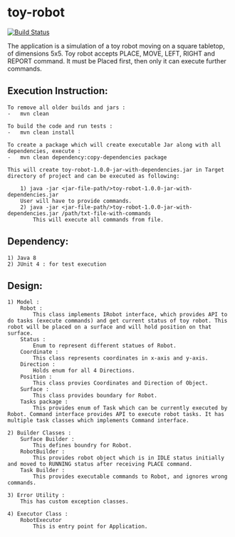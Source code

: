# toy-robot

[![Build Status](https://travis-ci.org/deepaksengar/toy-robot.svg?branch=master)](https://travis-ci.org/deepaksengar/toy-robot)

The application is a simulation of a toy robot moving on a square tabletop, of dimensions 5x5. Toy robot accepts PLACE, MOVE, LEFT, RIGHT and REPORT command. It must be Placed first, then only it can execute further commands.

Execution Instruction:
---------------------

	To remove all older builds and jars :
	-	mvn clean
	
	To build the code and run tests :
	-	mvn clean install
	
	To create a package which will create executable Jar along with all dependencies, execute :
	-	mvn clean dependency:copy-dependencies package
	
	This will create toy-robot-1.0.0-jar-with-dependencies.jar in Target directory of project and can be executed as following:
    
	    1) java -jar <jar-file-path/>toy-robot-1.0.0-jar-with-dependencies.jar
		User will have to provide commands.
	    2) java -jar <jar-file-path/>toy-robot-1.0.0-jar-with-dependencies.jar /path/txt-file-with-commands
    		This will execute all commands from file.

Dependency:
-----------
	1) Java 8
	2) JUnit 4 : for test execution
	

Design:
------
	1) Model :
		Robot :
			This class implements IRobot interface, which provides API to do tasks (execute commands) and get current status of toy robot. This robot will be placed on a surface and will hold position on that surface.
		Status :
			Enum to represent different statues of Robot.
		Coordinate : 
			This class represents coordinates in x-axis and y-axis.
		Direction :
			Holds enum for all 4 Directions.
		Position :
			This class provies Coordinates and Direction of Object.
		Surface :
			This class provides boundary for Robot.
		Tasks package :
			This provides enum of Task which can be currently executed by Robot. Command interface provides API to execute robot tasks. It has multiple task classes which implements Command interface.
	
	2) Builder Classes :
		Surface Builder :
			This defines boundry for Robot.
		RobotBuilder : 
			This provides robot object which is in IDLE status initially and moved to RUNNING status after receiving PLACE command.
		Task Builder :
			This provides executable commands to Robot, and ignores wrong commands.
	
	3) Error Utility : 
		This has custom exception classes.
	
	4) Executor Class :
		RobotExecutor
			This is entry point for Application.

        


      
      
